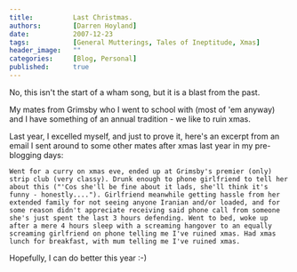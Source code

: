 ```yaml
---
title:          Last Christmas.
authors:        [Darren Hoyland]
date:           2007-12-23
tags:           [General Mutterings, Tales of Ineptitude, Xmas]
header_image:   ""
categories:     [Blog, Personal]
published:      true
---
```


No, this isn't the start of a wham song, but it is a blast from the past.

My mates from Grimsby who I went to school with (most of 'em anyway) and I have something of an annual tradition - we like to ruin xmas.

Last year, I excelled myself, and just to prove it, here's an excerpt from an email I sent around to some other mates after xmas last year in my pre-blogging days:


    Went for a curry on xmas eve, ended up at Grimsby's premier (only) strip club (very classy). Drunk enough to phone girlfriend to tell her about this ("'Cos she'll be fine about it lads, she'll think it's funny - honestly...."). Girlfriend meanwhile getting hassle from her extended family for not seeing anyone Iranian and/or loaded, and for some reason didn't appreciate receiving said phone call from someone she's just spent the last 3 hours defending. Went to bed, woke up after a mere 4 hours sleep with a screaming hangover to an equally screaming girlfriend on phone telling me I've ruined xmas. Had xmas lunch for breakfast, with mum telling me I've ruined xmas.

Hopefully, I can do better this year :-)
